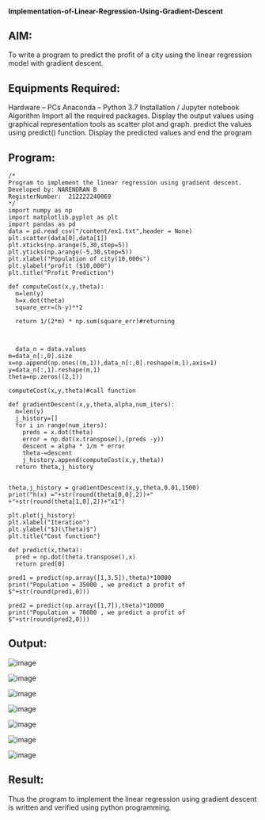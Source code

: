 #### Implementation-of-Linear-Regression-Using-Gradient-Descent

## AIM:

To write a program to predict the profit of a city using the linear regression model with gradient descent.

## Equipments Required:

Hardware – PCs
Anaconda – Python 3.7 Installation / Jupyter notebook
Algorithm
Import all the required packages.
Display the output values using graphical representation tools as scatter plot and graph.
predict the values using predict() function.
Display the predicted values and end the program

## Program:
```
/*
Program to implement the linear regression using gradient descent.
Developed by: NARENDRAN B
RegisterNumber:  212222240069
*/
import numpy as np
import matplotlib.pyplot as plt
import pandas as pd
data = pd.read_csv("/content/ex1.txt",header = None)
plt.scatter(data[0],data[1])
plt.xticks(np.arange(5,30,step=5))
plt.yticks(np.arange(-5,30,step=5))
plt.xlabel("Population of city(10,000s")
plt.ylabel("profit ($10,000")
plt.title("Profit Prediction")

def computeCost(x,y,theta):
  m=len(y)
  h=x.dot(theta)
  square_err=(h-y)**2

  return 1/(2*m) * np.sum(square_err)#returning
  
  
  
  data_n = data.values
m=data_n[:,0].size
x=np.append(np.ones((m,1)),data_n[:,0].reshape(m,1),axis=1)
y=data_n[:,1].reshape(m,1)
theta=np.zeros((2,1))

computeCost(x,y,theta)#call function

def gradientDescent(x,y,theta,alpha,num_iters):
  m=len(y)
  j_history=[]
  for i in range(num_iters):
    preds = x.dot(theta)
    error = np.dot(x.transpose(),(preds -y))
    descent = alpha * 1/m * error
    theta-=descent
    j_history.append(computeCost(x,y,theta))
  return theta,j_history


theta,j_history = gradientDescent(x,y,theta,0.01,1500)
print("h(x) ="+str(round(theta[0,0],2))+" +"+str(round(theta[1,0],2))+"x1")

plt.plot(j_history)
plt.xlabel("Iteration")
plt.ylabel("$J(\Theta)$")
plt.title("Cost function")

def predict(x,theta):
  pred = np.dot(theta.transpose(),x)
  return pred[0]

pred1 = predict(np.array([1,3.5]),theta)*10000
print("Population = 35000 , we predict a profit of $"+str(round(pred1,0)))

pred2 = predict(np.array([1,7]),theta)*10000
print("Population = 70000 , we predict a profit of $"+str(round(pred2,0)))
```

## Output:

![image](https://user-images.githubusercontent.com/118706984/233589278-59e8ced1-404e-4d0c-986a-462f3067f4c1.png)

![image](https://user-images.githubusercontent.com/118706984/233589566-718fa5be-77bf-46c3-89ba-da9b82b5b465.png)

![image](https://user-images.githubusercontent.com/118706984/233589619-d3faf218-4d91-47c8-974d-5a017d9d63cf.png)

![image](https://user-images.githubusercontent.com/118706984/233589414-0339dab0-671c-4cbd-9cbf-f62828a6d36f.png)

![image](https://user-images.githubusercontent.com/118706984/233589444-151eff33-b9d1-464c-a351-ef70de8e36f7.png)

![image](https://user-images.githubusercontent.com/118706984/233589786-1b26c883-3c41-4a78-bdfd-322e4a92eade.png)

![image](https://user-images.githubusercontent.com/118706984/233589986-26053536-775e-4555-9cb6-2e1a9c04de6e.png)

## Result:
Thus the program to implement the linear regression using gradient descent is written and verified using python programming.
